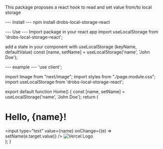 This package proposes a react hook to read and set value from/to local storage

--- Install ---
npm install drobs-local-storage-react

--- Use ---
Import package in your react app
import useLocalStorage from 'drobs-local-storage-react';

add a state in your component with useLocalStorage (keyName, defaultValue)
const [name, setName] = useLocalStorage('name', 'John Doe');

--- example ---
'use client';

import Image from "next/image";
import styles from "./page.module.css";
import useLocalStorage from 'drobs-local-storage-react';

export default function Home() {
  const [name, setName] = useLocalStorage('name', 'John Doe');
  return (
    <div className={styles.container}>
      <h1>Hello, {name}!</h1>
      <input
        type="text"
        value={name}
        onChange={(e) => setName(e.target.value)}
      />
      <Image
        src="/vercel.svg"
        alt="Vercel Logo"
        width={72}
        height={16}
      />
    </div>
  );
}
